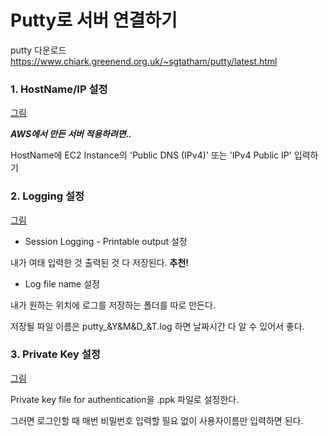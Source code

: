 # Putty로 서버 연결하기

putty 다운로드
https://www.chiark.greenend.org.uk/~sgtatham/putty/latest.html


### 1. HostName/IP 설정
[그림](../img/putty1.png)

**_AWS에서 만든 서버 적용하려면.._**

HostName에 EC2 Instance의 'Public DNS (IPv4)' 또는 'IPv4 Public IP' 입력하기


### 2. Logging 설정
[그림](../img/putty3.png)

- Session Logging - Printable output 설정

내가 여태 입력한 것 출력된 것 다 저장된다. **추천!**

- Log file name 설정

내가 원하는 위치에 로그를 저장하는 폴더를 따로 만든다.

저장될 파일 이름은 putty_&Y&M&D_&T.log 하면 날짜시간 다 알 수 있어서 좋다.


### 3. Private Key 설정
[그림](../img/putty2.png)

Private key file for authentication을 .ppk 파일로 설정한다.

그러면 로그인할 때 매번 비밀번호 입력할 필요 없이 사용자이름만 입력하면 된다.

